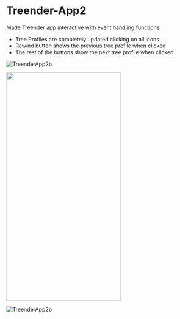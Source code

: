 # Treender-App2

Made Treender app interactive with event handling functions 
- Tree Profiles are completely updated clicking on all icons 
- Rewind button shows the previous tree profile when clicked
- The rest of the buttons show the next tree profile when clicked


![TreenderApp2b](https://user-images.githubusercontent.com/90239677/203517710-384efb61-60c0-4b7e-9ef8-735ef12fc923.gif)

<img src="https://user-images.githubusercontent.com/90239677/203517710-384efb61-60c0-4b7e-9ef8-735ef12fc923.gif" width="300" height="600">


![TreenderApp2b](https://user-images.githubusercontent.com/90239677/203517968-731ff725-7fd0-44c9-a749-254dbef858e4.gif)
